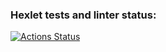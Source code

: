 ### Hexlet tests and linter status:
[![Actions Status](https://github.com/yevgeniy-g/frontend-project-lvl1/workflows/hexlet-check/badge.svg)](https://github.com/yevgeniy-g/frontend-project-lvl1/actions)